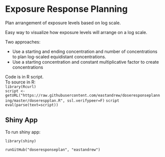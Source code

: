 # Exposure Response Planning
Plan arrangement of exposure levels based on log scale.

Easy way to visualize how exposure levels will arrange on a log scale.

Two approaches:  
* Use a starting and ending concentration and number of concentrations to plan log-scaled equidistant concentrations.
* Use a starting concentration and constant multiplicative factor to create concentrations

Code is in R script.  
To source in R:  
`library(Rcurl)`  
`script <- getURL("https://raw.githubusercontent.com/eastandrew/doseresponseplanning/master/doserespplan.R", ssl.verifypeer=F)`
`script`
`eval(parse(text=script))`


## Shiny App ##
To run shiny app:

`library(shiny)`

`runGitHub("doseresponseplan", "eastandrew")`

